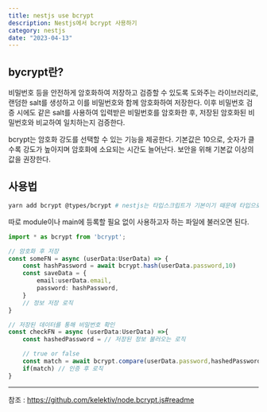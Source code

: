 ```yaml
---
title: nestjs use bcrypt
description: Nestjs에서 bcrypt 사용하기
category: nestjs
date: "2023-04-13"
---
```


## bycrypt란?

비밀번호 등을 안전하게 암호화하여 저장하고 검증할 수 있도록 도와주는 라이브러리로, 랜덤한 salt를 생성하고 이를 비밀번호와 함께 암호화하여 저장한다. 이후 비밀번호 검증 시에도 같은 salt를 사용하여 입력받은 비밀번호를 암호화한 후, 저장된 암호화된 비밀번호와 비교하여 일치하는지 검증한다.

bcrypt는 암호화 강도를 선택할 수 있는 기능을 제공한다. 기본값은 10으로, 숫자가 클수록 강도가 높아지며 암호화에 소요되는 시간도 늘어난다. 보안을 위해 기본값 이상의 값을 권장한다.

## 사용법

```bash
yarn add bcrypt @types/bcrypt # nestjs는 타입스크립트가 기본이기 때문에 타입으로 설치
```

따로 module이나 main에 등록할 필요 없이 사용하고자 하는 파일에 불러오면 된다.

```typescript
import * as bcrypt from 'bcrypt';

// 암호화 후 저장
const someFN = async (userData:UserData) => {
	const hashPassword = await bcrypt.hash(userData.password,10)
	const saveData = {
    	email:userData.email,
        password: hashPassword,
    }
    // 정보 저장 로직
}

// 저장된 데이터를 통해 비밀번호 확인
const checkFN = async (userData:UserData) =>{
	const hashedPassword = // 저장된 정보 불러오는 로직

    // true or false
    const match = await bcrypt.compare(userData.password,hashedPassword)
    if(match) // 인증 후 로직
}
```

---

참조 : https://github.com/kelektiv/node.bcrypt.js#readme
